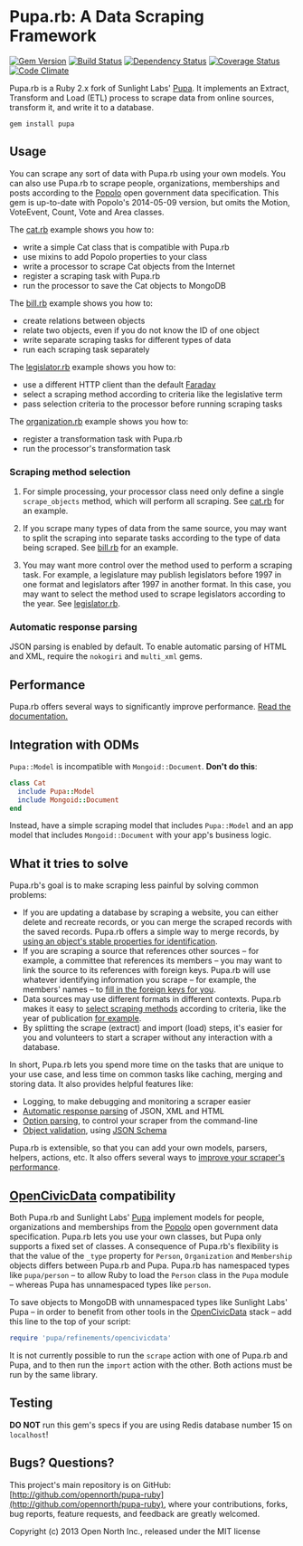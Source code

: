 # Pupa.rb: A Data Scraping Framework

[![Gem Version](https://badge.fury.io/rb/pupa.svg)](http://badge.fury.io/rb/pupa)
[![Build Status](https://secure.travis-ci.org/opennorth/pupa-ruby.png)](http://travis-ci.org/opennorth/pupa-ruby)
[![Dependency Status](https://gemnasium.com/opennorth/pupa-ruby.png)](https://gemnasium.com/opennorth/pupa-ruby)
[![Coverage Status](https://coveralls.io/repos/opennorth/pupa-ruby/badge.png?branch=master)](https://coveralls.io/r/opennorth/pupa-ruby)
[![Code Climate](https://codeclimate.com/github/opennorth/pupa-ruby.png)](https://codeclimate.com/github/opennorth/pupa-ruby)

Pupa.rb is a Ruby 2.x fork of Sunlight Labs' [Pupa](https://github.com/opencivicdata/pupa). It implements an Extract, Transform and Load (ETL) process to scrape data from online sources, transform it, and write it to a database.

    gem install pupa

## Usage

You can scrape any sort of data with Pupa.rb using your own models. You can also use Pupa.rb to scrape people, organizations, memberships and posts according to the [Popolo](http://popoloproject.com/) open government data specification. This gem is up-to-date with Popolo's 2014-05-09 version, but omits the Motion, VoteEvent, Count, Vote and Area classes.

The [cat.rb](http://opennorth.github.io/pupa-ruby/docs/cat.html) example shows you how to:

* write a simple Cat class that is compatible with Pupa.rb
* use mixins to add Popolo properties to your class
* write a processor to scrape Cat objects from the Internet
* register a scraping task with Pupa.rb
* run the processor to save the Cat objects to MongoDB

The [bill.rb](http://opennorth.github.io/pupa-ruby/docs/bill.html) example shows you how to:

* create relations between objects
* relate two objects, even if you do not know the ID of one object
* write separate scraping tasks for different types of data
* run each scraping task separately

The [legislator.rb](http://opennorth.github.io/pupa-ruby/docs/legislator.html) example shows you how to:

* use a different HTTP client than the default [Faraday](https://github.com/lostisland/faraday)
* select a scraping method according to criteria like the legislative term
* pass selection criteria to the processor before running scraping tasks

The [organization.rb](http://opennorth.github.io/pupa-ruby/docs/organization.html) example shows you how to:

* register a transformation task with Pupa.rb
* run the processor's transformation task

### Scraping method selection

1.  For simple processing, your processor class need only define a single `scrape_objects` method, which will perform all scraping. See [cat.rb](http://opennorth.github.io/pupa-ruby/docs/cat.html) for an example.

1.  If you scrape many types of data from the same source, you may want to split the scraping into separate tasks according to the type of data being scraped. See [bill.rb](http://opennorth.github.io/pupa-ruby/docs/bill.html) for an example.

1.  You may want more control over the method used to perform a scraping task. For example, a legislature may publish legislators before 1997 in one format and legislators after 1997 in another format. In this case, you may want to select the method used to scrape legislators according to the year. See [legislator.rb](http://opennorth.github.io/pupa-ruby/docs/legislator.html).

### Automatic response parsing

JSON parsing is enabled by default. To enable automatic parsing of HTML and XML, require the `nokogiri` and `multi_xml` gems.

## Performance

Pupa.rb offers several ways to significantly improve performance. [Read the documentation.](https://github.com/opennorth/pupa-ruby/blob/master/PERFORMANCE.md#readme)

## Integration with ODMs

`Pupa::Model` is incompatible with `Mongoid::Document`. **Don't do this**:

```ruby
class Cat
  include Pupa::Model
  include Mongoid::Document
end
```

Instead, have a simple scraping model that includes `Pupa::Model` and an app model that includes `Mongoid::Document` with your app's business logic.

## What it tries to solve

Pupa.rb's goal is to make scraping less painful by solving common problems:

* If you are updating a database by scraping a website, you can either delete and recreate records, or you can merge the scraped records with the saved records. Pupa.rb offers a simple way to merge records, by [using an object's stable properties for identification](http://opennorth.github.io/pupa-ruby/docs/cat.html#section-7).
* If you are scraping a source that references other sources – for example, a committee that references its members – you may want to link the source to its references with foreign keys. Pupa.rb will use whatever identifying information you scrape – for example, the members' names – to [fill in the foreign keys for you](http://opennorth.github.io/pupa-ruby/docs/bill.html#section-4).
* Data sources may use different formats in different contexts. Pupa.rb makes it easy to [select scraping methods](#scraping-method-selection) according to criteria, like the year of publication [for example](http://opennorth.github.io/pupa-ruby/docs/legislator.html#section-3).
* By splitting the scrape (extract) and import (load) steps, it's easier for you and volunteers to start a scraper without any interaction with a database.

In short, Pupa.rb lets you spend more time on the tasks that are unique to your use case, and less time on common tasks like caching, merging and storing data. It also provides helpful features like:

* Logging, to make debugging and monitoring a scraper easier
* [Automatic response parsing](#automatic-response-parsing) of JSON, XML and HTML
* [Option parsing](http://opennorth.github.io/pupa-ruby/docs/legislator.html#section-9), to control your scraper from the command-line
* [Object validation](http://opennorth.github.io/pupa-ruby/docs/cat.html#section-4), using [JSON Schema](http://json-schema.org/)

Pupa.rb is extensible, so that you can add your own models, parsers, helpers, actions, etc. It also offers several ways to [improve your scraper's performance](#performance).

## [OpenCivicData](http://opencivicdata.org/) compatibility

Both Pupa.rb and Sunlight Labs' [Pupa](https://github.com/opencivicdata/pupa) implement models for people, organizations and memberships from the [Popolo](http://popoloproject.com/) open government data specification. Pupa.rb lets you use your own classes, but Pupa only supports a fixed set of classes. A consequence of Pupa.rb's flexibility is that the value of the `_type` property for `Person`, `Organization` and `Membership` objects differs between Pupa.rb and Pupa. Pupa.rb has namespaced types like `pupa/person` – to allow Ruby to load the `Person` class in the `Pupa` module – whereas Pupa has unnamespaced types like `person`.

To save objects to MongoDB with unnamespaced types like Sunlight Labs' Pupa – in order to benefit from other tools in the [OpenCivicData](http://opencivicdata.org/) stack – add this line to the top of your script:

```ruby
require 'pupa/refinements/opencivicdata'
```

It is not currently possible to run the `scrape` action with one of Pupa.rb and Pupa, and to then run the `import` action with the other. Both actions must be run by the same library.

## Testing

**DO NOT** run this gem's specs if you are using Redis database number 15 on `localhost`!

## Bugs? Questions?

This project's main repository is on GitHub: [http://github.com/opennorth/pupa-ruby](http://github.com/opennorth/pupa-ruby), where your contributions, forks, bug reports, feature requests, and feedback are greatly welcomed.

Copyright (c) 2013 Open North Inc., released under the MIT license
